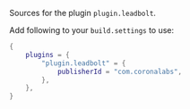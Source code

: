 Sources for the plugin `plugin.leadbolt`.

Add following to your `build.settings` to use:
```lua
{
    plugins = {
        "plugin.leadbolt" = {
            publisherId = "com.coronalabs",
        },
    },
}
```

